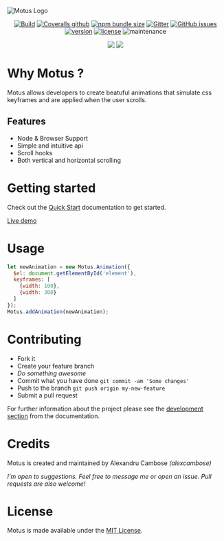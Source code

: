 ![Motus Logo](https://i.imgur.com/GpeWN0B.png "Motus logo")

<p align="center">
      <a href="https://travis-ci.com/alexcambose/motus"><img alt="Build" src="https://img.shields.io/travis/com/alexcambose/motus.svg?style=flat-square"></a>
<a href="https://coveralls.io/github/alexcambose/motus?branch=master"><img alt="Coveralls github" src="https://img.shields.io/coveralls/github/alexcambose/motus.svg?style=flat-square"></a>
  <a href="https://packagephobia.now.sh/result?p=motus"><img alt="npm bundle size" src="https://img.shields.io/bundlephobia/minzip/motus.svg?style=flat-square"></a>
  <a href="https://gitter.im/alexcambose/motus"><img alt="Gitter" src="https://img.shields.io/gitter/room/alexcambose/motus.svg?color=%23B22C5B&style=flat-square"></a>
  <a href="https://github.com/alexcambose/motus/issues"><img alt="GitHub issues" src="https://img.shields.io/github/issues/alexcambose/motus.svg?style=flat-square"></a>
   <a href="https://www.npmjs.com/package/motus"><img alt="version" src="https://img.shields.io/npm/v/motus.svg?style=flat-square"></a>
  <a href="https://github.com/alexcambose/motus/blob/master/LICENSE"><img alt="license" src="https://img.shields.io/github/license/alexcambose/motus.svg?style=flat-square"></a>
  <img alt="maintenance" src="https://img.shields.io/maintenance/yes/2019.svg?style=flat-square">
</p>

<p align="center">
  <img src="https://forthebadge.com/images/badges/makes-people-smile.svg">
  <img src="https://forthebadge.com/images/badges/made-with-javascript.svg">
</p>

# Why Motus ?



Motus allows developers to create beatuful animations that simulate css keyframes and are applied when the user scrolls.

## Features
- Node & Browser Support
- Simple and intuitive api
- Scroll hooks
- Both vertical and horizontal scrolling

# Getting started
Check out the [Quick Start](https://alexcambose.github.io/motus/) documentation to get started.

[Live demo](https://codesandbox.io/s/ol4v495l8z)
# Usage 
```js 
let newAnimation = new Motus.Animation({
  $el: document.getElementById('element'),
  keyframes: [
    {width: 100},
    {width: 300}
  ]
});
Motus.addAnimation(newAnimation);
```
<!--- [start code] -->
<div class="box mb-12" id="element"></div>
<!--- [end code] -->


# Contributing

- Fork it
- Create your feature branch
- *Do something awesome*
- Commit what you have done `git commit -am 'Some changes'`
- Push to the branch `git push origin my-new-feature`
- Submit a pull request

For further information about the project please see the [development section](development) from the documentation.

# Credits
Motus is created and maintained by Alexandru Cambose *(alexcambose)*

*I'm open to suggestions. Feel free to message me or open an issue. Pull requests are also welcome!*

# License

Motus is made available under the [MIT License](LICENSE).
